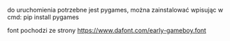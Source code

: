 do uruchomienia potrzebne jest pygames,
można zainstalować wpisując w cmd:
pip install pygames

font pochodzi ze strony
https://www.dafont.com/early-gameboy.font